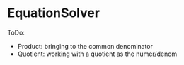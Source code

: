 # EquationSolver
ToDo:
- Product: bringing to the common denominator
- Quotient: working with a quotient as the numer/denom